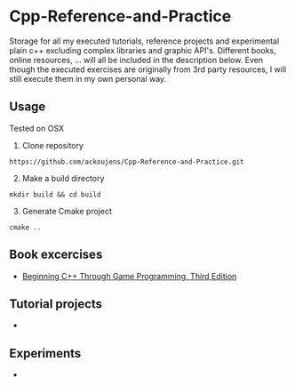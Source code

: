 # Cpp-Reference-and-Practice
Storage for all my executed tutorials, reference projects and experimental plain c++ excluding complex libraries and graphic API's. Different books, online resources, ... will all be included in the description below. Even though the executed exercises are originally from 3rd party resources, I will still execute them in my own personal way.

## Usage
Tested on OSX

1. Clone repository
```
https://github.com/ackoujens/Cpp-Reference-and-Practice.git
```
2. Make a build directory
```
mkdir build && cd build
```
3. Generate Cmake project
```
cmake ..
```

## Book excercises
* [Beginning C++ Through Game Programming, Third Edition](https://tfetimes.com/wp-content/uploads/2015/04/Beginning_Cpp_Through_Game_Programming.pdf)

## Tutorial projects
*

## Experiments
*
